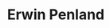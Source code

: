---
layout: project
bodyClass: project
title: "Erwin Penland"
orderId: 002
builtIn: "Spring 2015"
client: "Erwin Penland"
agency: "Erwin Penland"
liveUrl: http://www.erwinpenland.com/
technologies:
  - HTML
  - SCSS
  - Javascript / jQuery
  - Middleman
---